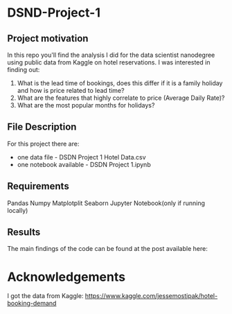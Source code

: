# DSND-Project-1

## Project motivation
In this repo you'll find the analysis I did for the data scientist nanodegree using public data from Kaggle on hotel reservations. I was interested in finding out: 

1.	What is the lead time of bookings, does this differ if it is a family holiday and how is price related to lead time?
2.	What are the features that highly correlate to price (Average Daily Rate)?
3.	What are the most popular months for holidays? 

## File Description

For this project there are:
-	one data file - DSDN Project 1 Hotel Data.csv
-	one notebook available - DSDN Project 1.ipynb

## Requirements

Pandas
Numpy
Matplotplit
Seaborn
Jupyter Notebook(only if running locally)

## Results

The main findings of the code can be found at the post available here: 

# Acknowledgements
I got the data from Kaggle: https://www.kaggle.com/jessemostipak/hotel-booking-demand
